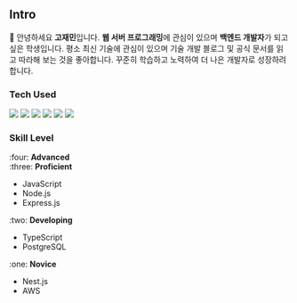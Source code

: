 ## Intro
👋
안녕하세요 **고재민**입니다.
**웹 서버 프로그래밍**에 관심이 있으며 **백엔드 개발자**가 되고 싶은 학생입니다.
평소 최신 기술에 관심이 있으며 기술 개발 블로그 및 공식 문서를 읽고 따라해 보는 것을 좋아합니다.
꾸준히 학습하고 노력하여 더 나은 개발자로 성장하려합니다.

### Tech Used
<div>
<img src="https://img.shields.io/badge/JavaScript-F7DF1E?style=flat&logo=javascript&logoColor=ffffff"/>
<img src="https://img.shields.io/badge/Node.js-339933?style=flat&logo=Node.js&logoColor=ffffff"/>
<img src="https://img.shields.io/badge/TypeScript-3178C6?style=flat&logo=typescript&logoColor=ffffff"/>
<img src="https://img.shields.io/badge/Express-ffffff?style=flat&logo=express&logoColor=000000"/>
<img src="https://img.shields.io/badge/Nest-E0234E?style=flat&logo=nestjs&logoColor=ffffff"/>
<img src="https://img.shields.io/badge/PostgreSQL-%23316192?style=flat&logo=postgresql&logoColor=ffffff">
<img scr="https://img.shields.io/badge/AWS-%23FF9900?style=for-the-badge&logo=amazon-aws&logoColor=ffffff">
</div>

### Skill Level
<div>
<div title = "4 Advanced - 관련 지식과 경험에 전문적이며 다른 사람을 리드하고 교육할 수 있는 정도의 수준입니다.">
  :four: <b>Advanced</b>
</div>
</div>

<div>
<div title = "3 Proficient - 관련 지식과 경험이 풍부하여 능숙하게 업무 수행이 가능한 수준입니다.">
  :three: <b>Proficient</b>
</div>
<ul>
<li>JavaScript</li>
<li>Node.js</li>
<li>Express.js</li>
</ul>
</div>

<div>
<div title = "2 Developing - 능숙하진 않지만 기본적인 업무 수행 가능한 수준입니다.">
  :two: <b>Developing</b>
</div>
<ul>
<li>TypeScript</li>
<li>PostgreSQL</li>
</ul>
</div>

<div>
<div title = "1 Novice - 해당 능력/지식이 무엇인지 알고는 있지만, 관련 업무 수행 경험이 충분치 않고 도움이 필요한 수준입니다.">
  :one: <b>Novice</b>
</div>
<ul>
<li>Nest.js</li>
<li>AWS</li>
</ul>
</div>